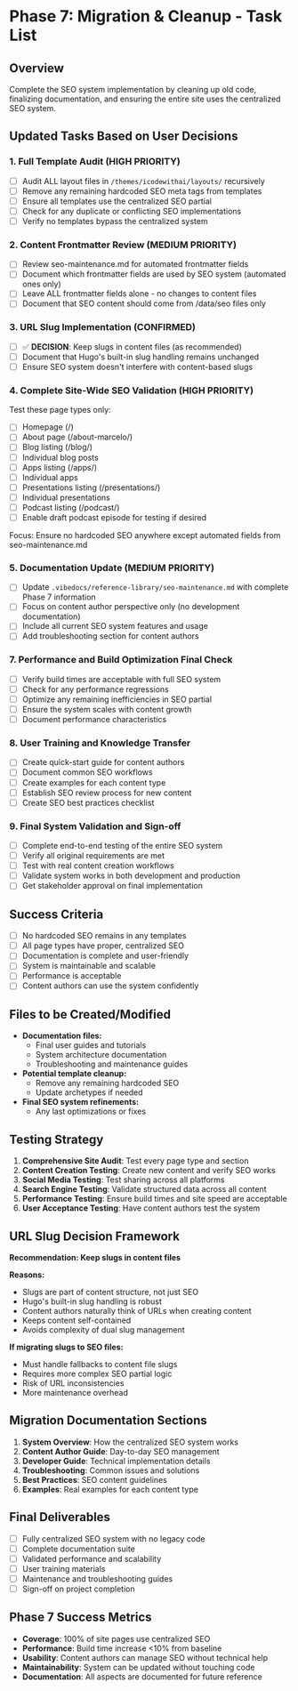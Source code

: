 # Phase 7: Migration & Cleanup - Task List

## Overview
Complete the SEO system implementation by cleaning up old code, finalizing documentation, and ensuring the entire site uses the centralized SEO system.

## Updated Tasks Based on User Decisions

### 1. Full Template Audit (HIGH PRIORITY)
- [ ] Audit ALL layout files in `/themes/icodewithai/layouts/` recursively
- [ ] Remove any remaining hardcoded SEO meta tags from templates
- [ ] Ensure all templates use the centralized SEO partial
- [ ] Check for any duplicate or conflicting SEO implementations
- [ ] Verify no templates bypass the centralized system

### 2. Content Frontmatter Review (MEDIUM PRIORITY)
- [ ] Review seo-maintenance.md for automated frontmatter fields
- [ ] Document which frontmatter fields are used by SEO system (automated ones only)
- [ ] Leave ALL frontmatter fields alone - no changes to content files
- [ ] Document that SEO content should come from /data/seo files only

### 3. URL Slug Implementation (CONFIRMED)
- [ ] ✅ **DECISION**: Keep slugs in content files (as recommended)
- [ ] Document that Hugo's built-in slug handling remains unchanged
- [ ] Ensure SEO system doesn't interfere with content-based slugs

### 4. Complete Site-Wide SEO Validation (HIGH PRIORITY) 
Test these page types only:
- [ ] Homepage (/)
- [ ] About page (/about-marcelo/)
- [ ] Blog listing (/blog/)
- [ ] Individual blog posts
- [ ] Apps listing (/apps/) 
- [ ] Individual apps
- [ ] Presentations listing (/presentations/)
- [ ] Individual presentations
- [ ] Podcast listing (/podcast/)
- [ ] Enable draft podcast episode for testing if desired

Focus: Ensure no hardcoded SEO anywhere except automated fields from seo-maintenance.md

### 5. Documentation Update (MEDIUM PRIORITY)
- [ ] Update `.vibedocs/reference-library/seo-maintenance.md` with complete Phase 7 information
- [ ] Focus on content author perspective only (no development documentation)
- [ ] Include all current SEO system features and usage
- [ ] Add troubleshooting section for content authors

### 7. Performance and Build Optimization Final Check
- [ ] Verify build times are acceptable with full SEO system
- [ ] Check for any performance regressions
- [ ] Optimize any remaining inefficiencies in SEO partial
- [ ] Ensure the system scales with content growth
- [ ] Document performance characteristics

### 8. User Training and Knowledge Transfer
- [ ] Create quick-start guide for content authors
- [ ] Document common SEO workflows
- [ ] Create examples for each content type
- [ ] Establish SEO review process for new content
- [ ] Create SEO best practices checklist

### 9. Final System Validation and Sign-off
- [ ] Complete end-to-end testing of the entire SEO system
- [ ] Verify all original requirements are met
- [ ] Test with real content creation workflows
- [ ] Validate system works in both development and production
- [ ] Get stakeholder approval on final implementation

## Success Criteria
- [ ] No hardcoded SEO remains in any templates
- [ ] All page types have proper, centralized SEO
- [ ] Documentation is complete and user-friendly
- [ ] System is maintainable and scalable
- [ ] Performance is acceptable
- [ ] Content authors can use the system confidently

## Files to be Created/Modified
- **Documentation files:**
  - Final user guides and tutorials
  - System architecture documentation
  - Troubleshooting and maintenance guides
- **Potential template cleanup:**
  - Remove any remaining hardcoded SEO
  - Update archetypes if needed
- **Final SEO system refinements:**
  - Any last optimizations or fixes

## Testing Strategy
1. **Comprehensive Site Audit**: Test every page type and section
2. **Content Creation Testing**: Create new content and verify SEO works
3. **Social Media Testing**: Test sharing across all platforms
4. **Search Engine Testing**: Validate structured data across all content
5. **Performance Testing**: Ensure build times and site speed are acceptable
6. **User Acceptance Testing**: Have content authors test the system

## URL Slug Decision Framework
**Recommendation: Keep slugs in content files**

**Reasons:**
- Slugs are part of content structure, not just SEO
- Hugo's built-in slug handling is robust
- Content authors naturally think of URLs when creating content
- Keeps content self-contained
- Avoids complexity of dual slug management

**If migrating slugs to SEO files:**
- Must handle fallbacks to content file slugs
- Requires more complex SEO partial logic
- Risk of URL inconsistencies
- More maintenance overhead

## Migration Documentation Sections
1. **System Overview**: How the centralized SEO system works
2. **Content Author Guide**: Day-to-day SEO management
3. **Developer Guide**: Technical implementation details
4. **Troubleshooting**: Common issues and solutions
5. **Best Practices**: SEO content guidelines
6. **Examples**: Real examples for each content type

## Final Deliverables
- [ ] Fully centralized SEO system with no legacy code
- [ ] Complete documentation suite
- [ ] Validated performance and scalability
- [ ] User training materials
- [ ] Maintenance and troubleshooting guides
- [ ] Sign-off on project completion

## Phase 7 Success Metrics
- **Coverage**: 100% of site pages use centralized SEO
- **Performance**: Build time increase <10% from baseline
- **Usability**: Content authors can manage SEO without technical help
- **Maintainability**: System can be updated without touching code
- **Documentation**: All aspects are documented for future reference